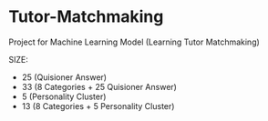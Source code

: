 # Tutor-Matchmaking
Project for Machine Learning Model (Learning Tutor Matchmaking)

SIZE:
- 25 (Quisioner Answer)
- 33 (8 Categories + 25 Quisioner Answer)
- 5 (Personality Cluster)
- 13 (8 Categories + 5 Personality Cluster)